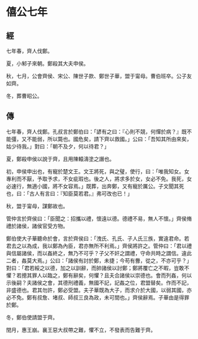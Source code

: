 # 僖公七年
## 經

七年春，齊人伐鄭。

夏，小邾子來朝。鄭殺其大夫申侯。

秋，七月，公會齊侯、宋公、陳世子款、鄭世子華，盟于甯母。曹伯班卒。公子友如齊。

冬，葬曹昭公。

## 傳

七年春，齊人伐鄭。孔叔言於鄭伯曰：「諺有之曰：『心則不競，何憚於病？』既不能彊，又不能弱，所以斃也。國危矣，請下齊以救國。」公曰：「吾知其所由來矣，姑少待我。」對曰：「朝不及夕，何以待君？」

夏，鄭殺申侯以說于齊，且用陳轅濤塗之譖也。

初，申侯申出也，有寵於楚文王。文王將死，與之璧，使行，曰：「唯我知女。女專利而不厭，予取予求，不女疵瑕也。後之人，將求多於女，女必不免。我死，女必速行，無適小國，將不女容焉。」既葬，出奔鄭，又有寵於厲公。子文聞其死也，曰：「古人有言曰：『知臣莫若君。』弗可改也已！」

秋，盟于甯母，謀鄭故也。

管仲言於齊侯曰：「臣聞之：招攜以禮，懷遠以德。德禮不易，無人不懷。」齊侯脩禮於諸侯，諸侯官受方物。

鄭伯使大子華聽命於會，言於齊侯曰：「洩氏、孔氏、子人氏三族，實違君命。若君去之以為成，我以鄭為內臣，君亦無所不利焉。」齊侯將許之。管仲曰：「君以禮與信屬諸侯，而以姦終之，無乃不可乎？子父不奸之謂禮，守命共時之謂信。違此二者，姦莫大焉。」公曰：「諸侯有討於鄭，未捷；今苟有釁，從之，不亦可乎？」對曰：「君若綏之以德，加之以訓辭，而帥諸侯以討鄭；鄭將覆亡之不暇，豈敢不懼？若摠其罪人以臨之，鄭有辭矣，何懼？且夫合諸侯以崇德也。會而列姦，何以示後嗣？夫諸侯之會，其德刑禮義，無國不記，記姦之位，君盟替矣。作而不記，非盛德也。君其勿許，鄭必受盟。夫子華既為大子，而求介於大國，以弱其國，亦必不免。鄭有叔詹、堵叔、師叔三良為政，未可間也。」齊侯辭焉。子華由是得罪於鄭。

冬，鄭伯使請盟于齊。

閏月，惠王崩。襄王惡大叔帶之難，懼不立，不發表而告難于齊。

